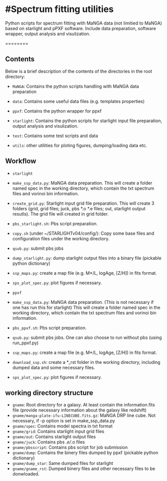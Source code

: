 #Spectrum fitting utilities 
========

Python scripts for spectrum fitting with MaNGA data (not limitied to MaNGA) based on starlight and pPXF software. 
Include data preparation, software wrapper, output analysis and visulization.

========

Contents
-----
Below is a brief description of the contents of the directories in the root directory:

 * `MaNGA`: Contains the python scripts handling with MaNGA data preparation

 * `data`: Contains some useful data files (e.g. templates properties)

 * `ppxf`: Contains the python wrapper for ppxf
 
 * `starlight`: Contains the python scripts for starlight input file preparation, output analysis and visulization.
 
 * `test`: Contains some test scripts and data
 
 * `utils`: other utilities for ploting figures, dumping/loading data etc.
 
Workflow
-----
 * `starlight`
  * `make_ssp_data.py`: MaNGA data preparation. 
    This will create a folder named spec in the working directory, which contain the txt spectrum files and vorinoi
    bin information.
  * `create_grid.py`: Starlight input grid file preparation.
    This will create 3 folders (grid, grid files; juck, pbs *.o *.e files; out, starlight output resutls). The grid
    file will created in grid folder.
  * `pbs_starlight.sh`: Pbs script preparation.
  * `copy.sh` (under ~/STARLIGHTv04/config/): Copy some base files and configuration files under the working directory.
  * `qsub.py`: submit pbs jobs
  * `dump_starlight.py`: dump starlight output files into a binary file (pickable python dictionary)
  * `ssp_maps.py`: create a map file (e.g. M*/L, logAge, [Z/H]) in fits format.
  * `sps_plot_spec.py`: plot figures if necessary. 
  
 * `ppxf`
  * `make_ssp_data.py`: MaNGA data preparation. (This is not necessary if one has run this for starlight)
    This will create a folder named spec in the working directory, which contain the txt spectrum files and vorinoi
    bin information.
  * `pbs_ppxf.sh`: Pbs script preparation.
  * `qsub.py`: submit pbs jobs. One can also choose to run without pbs (using run_ppxf.py)
  * `ssp_maps.py`: create a map file (e.g. M*/L, logAge, [Z/H]) in fits format.
  * `download_ssp.sh`: create a *_rst folder in the working directory, including dumped data and some necessary files.
  * `sps_plot_spec.py`: plot figures if necessary.

  
working directory structure
-----
 * `gname`: Root directory for a galaxy. At least contain the information.fits file (provide necessary information 
   about the galaxy like redshift)
 * `gname/manga-plate-ifu-LINECUBE.fits.gz`: MaNGA DRP line cube. Not necessary, if -p option is set in make_ssp_data.py
 * `gname/spec`: Contains model spectra in txt format
 * `gname/grid`: Contains starlight input grid files
 * `gname/out`: Contains starlight output files
 * `gname/juck`: Contains pbs *.e/*.o files
 * `gname/pbsscript`: Contains pbs script for job submission
 * `gname/dump`: Contains the binery files dumped by ppxf (pickable python dictionary)
 * `gname/dump_star`: Same dumped files for starlight
 * `gname/gname_rst`: Dumped binery files and other necessary files to be donwloaded.
 
